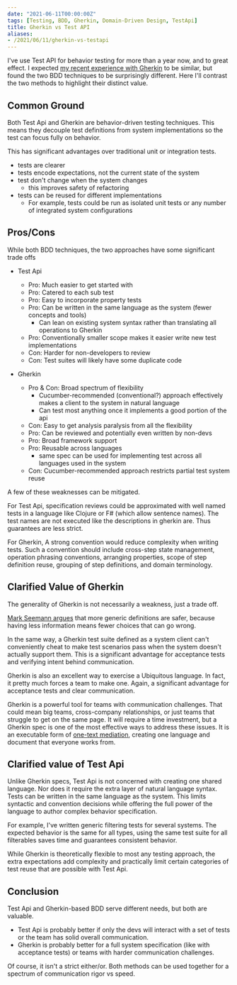 ```yaml
---
date: "2021-06-11T00:00:00Z"
tags: [Testing, BDD, Gherkin, Domain-Driven Design, TestApi]
title: Gherkin vs Test API
aliases:
- /2021/06/11/gherkin-vs-testapi
---
```


I've use Test API for behavior testing for more than a year now, and to great effect. I expected [my recent experience with Gherkin](./2021-06-04-Learning-Gherkin.md) to be similar, but found the two BDD techniques to be surprisingly different. Here I'll contrast the two methods to highlight their distinct value.
<!--more-->

## Common Ground

Both Test Api and Gherkin are behavior-driven testing techniques. This means they decouple test definitions from system implementations so the test can focus fully on behavior.

This has significant advantages over traditional unit or integration tests. 
- tests are clearer
- tests encode expectations, not the current state of the system
- test don't change when the system changes
  - this improves safety of refactoring
- tests can be reused for different implementations
  -  For example, tests could be run as isolated unit tests or any number of integrated system configurations

## Pros/Cons

While both BDD techniques, the two approaches have some significant trade offs

- Test Api 
  - Pro: Much easier to get started with
  - Pro: Catered to each sub test
  - Pro: Easy to incorporate property tests
  - Pro: Can be written in the same language as the system (fewer concepts and tools)
    - Can lean on existing system syntax rather than translating all operations to Gherkin
  - Pro: Conventionally smaller scope makes it easier write new test implementations
  - Con: Harder for non-developers to review
  - Con: Test suites will likely have some duplicate code

- Gherkin
  - Pro & Con: Broad spectrum of flexibility
    - Cucumber-recommended (conventional?) approach effectively makes a client to the system in natural language
    - Can test most anything once it implements a good portion of the api
  - Con: Easy to get analysis paralysis from all the flexibility
  - Pro: Can be reviewed and potentially even written by non-devs
  - Pro: Broad framework support 
  - Pro: Reusable across languages
    - same spec can be used for implementing test across all languages used in the system
  - Con: Cucumber-recommended approach restricts partial test system reuse


A few of these weaknesses can be mitigated.

For Test Api, specification reviews could be approximated with well named tests in a language like Clojure or F# (which allow sentence names). The test names are not executed like the descriptions in gherkin are. Thus guarantees are less strict.

For Gherkin, A strong convention would reduce complexity when writing tests. Such a convention should include cross-step state management, operation phrasing conventions, arranging properties, scope of step definition reuse, grouping of step definitions, and domain terminology.

## Clarified Value of Gherkin

The generality of Gherkin is not necessarily a weakness, just a trade off.

[Mark Seemann argues](https://blog.ploeh.dk/2018/07/09/typing-and-testing-problem-23/) that more generic definitions are safer, because having less information means fewer choices that can go wrong.

In the same way, a Gherkin test suite defined as a system client can't conveniently cheat to make test scenarios pass when the system doesn't actually support them. This is a significant advantage for acceptance tests and verifying intent behind communication.

Gherkin is also an excellent way to exercise a Ubiquitous language. In fact, it pretty much forces a team to make one. Again, a significant advantage for acceptance tests and clear communication. 

Gherkin is a powerful tool for teams with communication challenges. That could mean big teams, cross-company relationships, or just teams that struggle to get on the same page. It will require a time investment, but a Gherkin spec is one of the most effective ways to address these issues. It is an executable form of [one-text mediation](https://www.beyondintractability.org/essay/single-text-negotiation), creating one language and document that everyone works from.


## Clarified value of Test Api

Unlike Gherkin specs, Test Api is not concerned with creating one shared language. Nor does it require the extra layer of natural language syntax. Tests can be written in the same language as the system. This limits syntactic and convention decisions while offering the full power of the language to author complex behavior specification. 

For example, I've written generic filtering tests for several systems. The expected behavior is the same for all types, using the same test suite for all filterables saves time and guarantees consistent behavior.

While Gherkin is theoretically flexible to most any testing approach, the extra expectations add complexity and practically limit certain categories of test reuse that are possible with Test Api.


## Conclusion

Test Api and Gherkin-based BDD serve different needs, but both are valuable.
- Test Api is probably better if only the devs will interact with a set of tests or the team has solid overall communication.
- Gherkin is probably better for a full system specification (like with acceptance tests) or teams with harder communication challenges.

Of course, it isn't a strict either/or. Both methods can be used together for a spectrum of communication rigor vs speed.